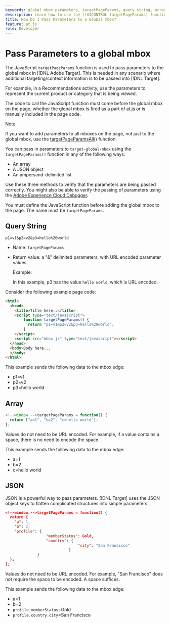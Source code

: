 ```yaml
---
keywords: global mbox parameters, targetPageParams, query string, array, json, dtm
description: Learn how to use the [!UICONTROL targetPageParams] function to pass additional targeting or context information into the [!DNL Adobe Target] global mbox.
title: How Do I Pass Parameters to a Global mbox?
feature: at.js
role: Developer
---
```

# Pass Parameters to a global mbox

The JavaScript `targetPageParams` function is used to pass parameters to the global mbox in [!DNL Adobe Target]. This is needed in any scenario where additional targeting/context information is to be passed into [!DNL Target].

 For example, in a Recommendations activity, use the parameters to represent the current product or category that is being viewed.

The code to call the JavaScript function must come before the global mbox on the page, whether the global mbox is fired as a part of at.js or is manually included in the page code.

>[!NOTE]
>
>If you want to add parameters to all mboxes on the page, not just to the global mbox, use the [targetPageParamsAll()](/help/dev/implement/client-side/atjs/atjs-functions/targetpageparamsall.md) function.

You can pass in parameters to `target-global-mbox` using the `targetPageParams()` function in any of the following ways:

* An array
* A JSON object
* An ampersand-delimited list

Use these three methods to verify that the parameters are being passed correctly. You might also be able to verify the passing of parameters using the [Adobe Experience Cloud Debugger](https://experienceleague.adobe.com/docs/debugger/using/experience-cloud-debugger.html).

You must define the JavaScript function before adding the global mbox to the page. The name must be `targetPageParams`.

## Query String

```
p1=v1&p2=v2&p3=hello%20world
```

* Name: `targetPageParams` 
* Return value: a "&" delimited parameters, with URL encoded parameter values.

  Example:

  In this example, p3 has the value `hello world`, which is URL encoded.

Consider the following example page code:

```html {line-numbers="true"}
<html> 
  <head> 
    <title>Title here..</title> 
    <script type="text/javascript"> 
        function targetPageParams() { 
          return "p1=v1&p2=v2&p3=hello%20world";
        } 
    </script> 
    <script src="mbox.js" type="text/javascript"></script> 
  </head> 
  <body>Body here... 
  </body> 
</html>
```

This example sends the following data to the mbox edge:

* p1=v1 
* p2=v2 
* p3=hello world

## Array

```javascript {line-numbers="true"}
<!--window.-->targetPageParams = function() { 
  return ["a=1", "b=2", "c=hello world"]; 
}; 

```

Values do not need to be URL encoded. For example, if a value contains a space, there is no need to encode the space.

This example sends the following data to the mbox edge:

* a=1 
* b=2 
* c=hello world

## JSON

JSON is a powerful way to pass parameters. [!DNL Target] uses the JSON object keys to flatten complicated structures into simple parameters.

```json {line-numbers="true"}
<!--window.-->targetPageParams = function() { 
  return { 
    "a": 1, 
    "b": 2, 
    "profile": { 
                  "memberStatus": Gold, 
                  "country": { 
                                "city": "San Francisco" 
                            } 
              } 
  }; 
}; 

```

Values do not need to be URL encoded. For example, "San Francisco" does not require the space to be encoded. A space suffices.

This example sends the following data to the mbox edge:

* a=1 
* b=2 
* `profile.memberStatus`=Gold 
* `profile.country.city`=San Francisco
